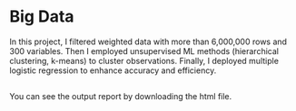 # Big Data
In this project, I filtered weighted data with more than 6,000,000 rows and 300 variables.
Then I employed unsupervised ML methods (hierarchical clustering, k-means) to cluster observations.
Finally, I deployed multiple logistic regression to enhance accuracy and efficiency.

##
You can see the output report by downloading the html file.

